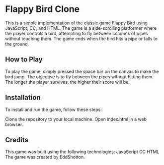 # Flappy Bird Clone

This is a simple implementation of the classic game Flappy Bird using JavaScript, CC, and HTML. The game is a side-scrolling platformer where the player controls a bird, attempting to fly between columns of pipes without touching them. The game ends when the bird hits a pipe or falls to the ground.

## How to Play
To play the game, simply pressed the space bar on the canvas to make the bird jump. The objective is to fly between the pipes without hitting them. The longer the player survives, the higher their score will be.

## Installation
To install and run the game, follow these steps:

Clone the repository to your local machine.
Open index.html in a web browser.

## Credits
This game was built using the following technologies:
JavaScript
CC
HTML
The game was created by EddShotton.
